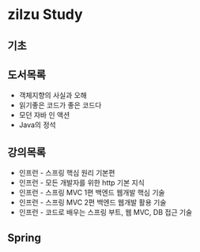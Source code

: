 # zilzu Study


## 기초



## 도서목록
- 객체지향의 사실과 오해
- 읽기좋은 코드가 좋은 코드다
- 모던 자바 인 액션
- Java의 정석


## 강의목록
- 인프런 - 스프링 핵심 원리 기본편
- 인프런 - 모든 개발자를 위한 http 기본 지식 
- 인프런 - 스프링 MVC 1편 백엔드 웹개발 핵심 기술
- 인프런 - 스프링 MVC 2편 백엔드 웹개발 활용 기술
- 인프런 - 코드로 배우는 스프링 부트, 웹 MVC, DB 접근 기술


## Spring
